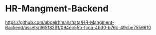 # HR-Mangment-Backend
 

https://github.com/abdelrhmanshata/HR-Mangment-Backend/assets/36518291/094eb55b-fcca-4bd0-b76c-49cbe7556610

